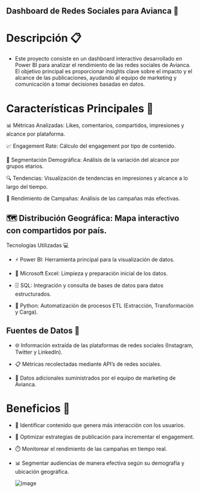 ## Dashboard de Redes Sociales para Avianca 🚀

# Descripción 📋
* Este proyecto consiste en un dashboard interactivo desarrollado en Power BI para analizar el rendimiento de las redes sociales de Avianca. El objetivo principal es proporcionar insights clave sobre el impacto y el alcance de las publicaciones, ayudando al equipo de marketing y comunicación a tomar decisiones basadas en datos.

 #  Características Principales 🌟

📊 Métricas Analizadas: Likes, comentarios, compartidos, impresiones y alcance por plataforma.

📈 Engagement Rate: Cálculo del engagement por tipo de contenido.

👥 Segmentación Demográfica: Análisis de la variación del alcance por grupos etarios.

🔍 Tendencias: Visualización de tendencias en impresiones y alcance a lo largo del tiempo.

🎯 Rendimiento de Campañas: Análisis de las campañas más efectivas.

## 🗺️ Distribución Geográfica: Mapa interactivo con compartidos por país.
Tecnologías Utilizadas 💻

* ⚡ Power BI: Herramienta principal para la visualización de datos.

* 📝 Microsoft Excel: Limpieza y preparación inicial de los datos.

* 🗄️ SQL: Integración y consulta de bases de datos para datos estructurados.

* 🐍 Python: Automatización de procesos ETL (Extracción, Transformación y Carga).


## Fuentes de Datos 📂

* 🌐 Información extraída de las plataformas de redes sociales (Instagram, Twitter y LinkedIn).

* 📋 Métricas recolectadas mediante API’s de redes sociales.

* 🤝 Datos adicionales suministrados por el equipo de marketing de Avianca.


 #  Beneficios 🎉

* 💬 Identificar contenido que genera más interacción con los usuarios.

* 🚀 Optimizar estrategias de publicación para incrementar el engagement.

* ⏱️ Monitorear el rendimiento de las campañas en tiempo real.

* 📊 Segmentar audiencias de manera efectiva según su demografía y ubicación geográfica.

  ![image](https://github.com/user-attachments/assets/a6108420-9958-416d-87ec-caef32f2c998)




